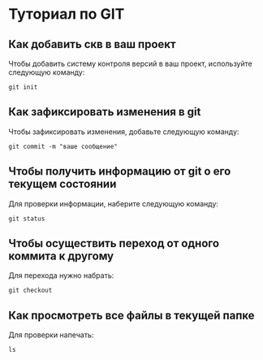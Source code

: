 # Туториал по GIT

## Как добавить скв в ваш проект

Чтобы добавить систему контроля версий в ваш проект, используйте следующую команду:

```
git init

```

## Как зафиксировать изменения в git

Чтобы зафиксировать изменения, добавьте следующую команду: 

```
git commit -m "ваше сообщение"
```

## Чтобы получить информацию от git о его текущем состоянии

Для проверки информации, наберите следующую команду:

```
git status
```

## Чтобы осуществить переход от одного коммита к другому

Для перехода нужно набрать: 

```
git checkout
```

## Как просмотреть все файлы в текущей папке

Для проверки напечать:

```
ls
```

